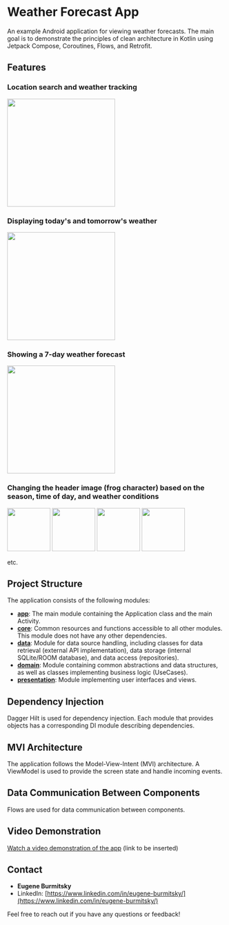 # Weather Forecast App

An example Android application for viewing weather forecasts. The main goal is to demonstrate the principles of clean architecture in Kotlin using Jetpack Compose, Coroutines, Flows, and Retrofit.

## Features
### Location search and weather tracking
<img src="https://github.com/elrevin/HopWeather/assets/8909121/d9f545dd-f92a-4da0-89e7-d560f68630ae" width=250/>

### Displaying today's and tomorrow's weather
<img src="https://github.com/elrevin/HopWeather/assets/8909121/82277324-024a-4168-a862-893e0b792678" width=250/>


### Showing a 7-day weather forecast
<img src="https://github.com/elrevin/HopWeather/assets/8909121/3d81ef97-d700-43a6-830f-8bfef9a0becf" width=250/>

### Changing the header image (frog character) based on the season, time of day, and weather conditions
<img src="https://github.com/elrevin/HopWeather/assets/8909121/44e31eee-5456-431a-b5b1-8c63442f4061" width=100/> <img src="https://github.com/elrevin/HopWeather/assets/8909121/93094c75-bb6b-4472-be39-892a47b6d7a9" width=100/> <img src="https://github.com/elrevin/HopWeather/assets/8909121/7c9bacf6-3dd5-4faa-ac4c-fa3b5e939f8d" width=100/> <img src="https://github.com/elrevin/HopWeather/assets/8909121/fe0681c6-36c0-4723-8202-ffd40fc0f525" width=100/>

etc.

## Project Structure

The application consists of the following modules:
- [**app**](https://github.com/elrevin/HopWeather/tree/master/app): The main module containing the Application class and the main Activity.
- [**core**](https://github.com/elrevin/HopWeather/tree/master/core): Common resources and functions accessible to all other modules. This module does not have any other dependencies.
- [**data**](https://github.com/elrevin/HopWeather/tree/master/data): Module for data source handling, including classes for data retrieval (external API implementation), data storage (internal SQLite/ROOM database), and data access (repositories).
- [**domain**](https://github.com/elrevin/HopWeather/tree/master/domain): Module containing common abstractions and data structures, as well as classes implementing business logic (UseCases).
- [**presentation**](https://github.com/elrevin/HopWeather/tree/master/presentation): Module implementing user interfaces and views.

## Dependency Injection

Dagger Hilt is used for dependency injection. Each module that provides objects has a corresponding DI module describing dependencies.

## MVI Architecture

The application follows the Model-View-Intent (MVI) architecture. A ViewModel is used to provide the screen state and handle incoming events.

## Data Communication Between Components

Flows are used for data communication between components.

## Video Demonstration

[Watch a video demonstration of the app](#) (link to be inserted)

## Contact
- **Eugene Burmitsky**
- LinkedIn: [https://www.linkedin.com/in/eugene-burmitsky/](https://www.linkedin.com/in/eugene-burmitsky/)

Feel free to reach out if you have any questions or feedback!
